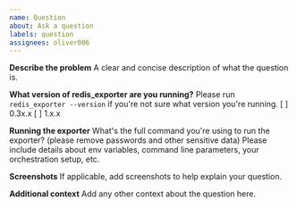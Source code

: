 ```yaml
---
name: Question
about: Ask a question
labels: question
assignees: oliver006
---
```


**Describe the problem**
A clear and concise description of what the question is.

**What version of redis_exporter are you running?**
Please run `redis_exporter --version` if you're not sure what version you're running.
[ ] 0.3x.x
[ ] 1.x.x


**Running the exporter**
What's the full command you're using to run the exporter? (please remove passwords and other sensitive data)
Please include details about env variables, command line parameters, your orchestration setup, etc.


**Screenshots**
If applicable, add screenshots to help explain your question.


**Additional context**
Add any other context about the question here.
